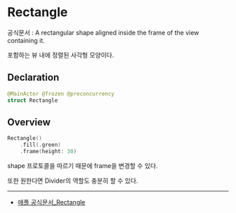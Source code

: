 # Rectangle
공식문서 :
     A rectangular shape aligned inside the frame of the view containing it.

포함하는 뷰 내에 정렬된 사각형 모양이다.

## Declaration
```swift
@MainActor @frozen @preconcurrency
struct Rectangle
```

## Overview
```swift
Rectangle()
    .fill(.green)
    .frame(height: 30)
```
shape 프로토콜을 따르기 때문에 frame을 변경할 수 있다.

또한 원한다면 Divider의 역할도 충분히 할 수 있다.

***
- [애플 공식문서_Rectangle](https://developer.apple.com/documentation/swiftui/rectangle) 
